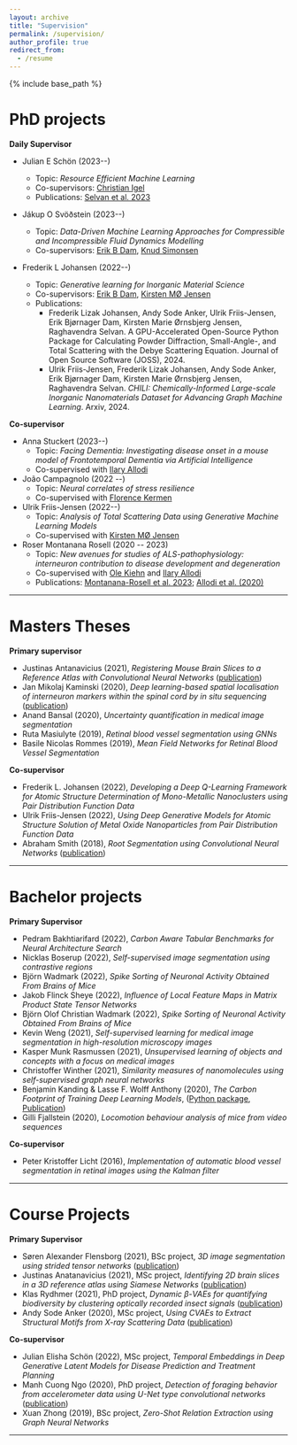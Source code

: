 ```yaml
---
layout: archive
title: "Supervision"
permalink: /supervision/
author_profile: true
redirect_from:
  - /resume
---
```


{% include base_path %}

PhD projects
======
**Daily Supervisor**
* Julian E Schön (2023--)
    * Topic: _Resource Efficient Machine Learning_
    * Co-supervisors: [Christian Igel](https://scholar.google.dk/citations?user=d-jF4zIAAAAJ&hl=en)
    * Publications: [Selvan et al. 2023](https://arxiv.org/abs/2303.10181)

* Jákup O Svöðstein (2023--)
    * Topic: _Data-Driven Machine Learning Approaches for Compressible and Incompressible Fluid Dynamics
Modelling_
    * Co-supervisors: [Erik B Dam](https://scholar.google.dk/citations?user=X_SLVUIAAAAJ&hl=en&oi=ao), [Knud Simonsen](https://scholar.google.com/citations?user=N2hYUY4AAAAJ&hl=en)

* Frederik L Johansen (2022--)
    * Topic: _Generative learning for Inorganic Material Science_
    * Co-supervisors: [Erik B Dam](https://scholar.google.dk/citations?user=X_SLVUIAAAAJ&hl=en&oi=ao), [Kirsten MØ Jensen](https://scholar.google.dk/citations?user=0LD11kYAAAAJ&hl=da)
    * Publications: 
        * Frederik Lizak Johansen, Andy Sode Anker, Ulrik Friis-Jensen, Erik Bjørnager Dam, Kirsten Marie Ørnsbjerg Jensen, Raghavendra Selvan. A GPU-Accelerated Open-Source Python Package for Calculating Powder Diffraction, Small-Angle-, and Total Scattering with the Debye Scattering Equation. Journal of Open Source Software (JOSS), 2024.
        *  Ulrik Friis-Jensen, Frederik Lizak Johansen, Andy Sode Anker, Erik Bjørnager Dam, Kirsten Marie Ørnsbjerg Jensen, Raghavendra Selvan. _CHILI: Chemically-Informed Large-scale Inorganic Nanomaterials Dataset for Advancing Graph Machine Learning_. Arxiv, 2024.

**Co-supervisor**
* Anna Stuckert (2023--)
    * Topic: _Facing Dementia: Investigating disease onset in a mouse model of Frontotemporal Dementia via Artificial Intelligence_ 
    * Co-supervised with [Ilary Allodi](https://scholar.google.com/citations?user=qCDS1ccAAAAJ&hl=en)
* João Campagnolo (2022 --)
	* Topic: *Neural correlates of stress resilience*
    * Co-supervised with [Florence Kermen](https://scholar.google.fr/citations?user=OYpkRAwAAAAJ&hl=fr)
* Ulrik Friis-Jensen (2022--)
    * Topic: _Analysis of Total Scattering Data using Generative Machine Learning Models_
    * Co-supervised with [Kirsten MØ Jensen](https://scholar.google.dk/citations?user=0LD11kYAAAAJ&hl=da)
* Roser Montanana Rosell (2020 -- 2023)
	* Topic: *New avenues for studies of ALS-pathophysiology: interneuron contribution to disease development and degeneration*
    * Co-supervised with [Ole Kiehn](https://in.ku.dk/research/kiehn-lab/) and [Ilary Allodi](https://scholar.google.com/citations?user=qCDS1ccAAAAJ&hl=en)
	* Publications: [Montanana-Rosell et al. 2023](https://www.biorxiv.org/content/10.1101/2023.09.17.558103v1.abstract); [Allodi et al. (2020)](https://www.nature.com/articles/s41467-021-23224-7)

---

Masters Theses
======
**Primary supervisor**
* Justinas Antanavicius (2021), *Registering Mouse Brain Slices to a Reference Atlas with Convolutional Neural Networks* ([publication](https://openreview.net/forum?id=rRGzrXChq0F))
* Jan Mikolaj Kaminski (2020), *Deep learning-based spatial localisation of interneuron markers within the spinal cord by in situ sequencing* ([publication](https://openreview.net/forum?id=PLSdnHPx-W6))
* Anand Bansal (2020), *Uncertainty quantification in medical image segmentation*
* Ruta Masiulyte (2019), *Retinal blood vessel segmentation using GNNs*
* Basile Nicolas Rommes (2019), *Mean Field Networks for Retinal Blood Vessel Segmentation* 

**Co-supervisor**
* Frederik L. Johansen (2022), *Developing a Deep Q-Learning Framework for Atomic Structure Determination of Mono-Metallic Nanoclusters using Pair Distribution Function Data*
* Ulrik Friis-Jensen (2022), *Using Deep Generative Models for Atomic Structure Solution of Metal Oxide Nanoparticles from Pair Distribution Function Data*
* Abraham Smith (2018), *Root Segmentation using Convolutional Neural Networks* ([publication](https://raghavian.github.io/publication/2019-01-01-Segmentation-of-roots-in-soil-with-U-Net))

---

Bachelor projects
======
**Primary Supervisor**
* Pedram Bakhtiarifard (2022), *Carbon Aware Tabular Benchmarks for Neural Architecture Search*
* Nicklas Boserup (2022), *Self-supervised image segmentation using contrastive regions*
* Björn Wadmark (2022), *Spike Sorting of Neuronal Activity Obtained From Brains of Mice*
* Jakob Flinck Sheye (2022), *Influence of Local Feature Maps in Matrix Product State Tensor Networks*
* Björn Olof Christian Wadmark (2022), *Spike Sorting of Neuronal Activity Obtained From Brains of Mice*
* Kevin Weng (2021), *Self-supervised learning for medical image segmentation in high-resolution microscopy images*
* Kasper Munk Rasmussen (2021), *Unsupervised learning of objects and concepts with a focus on medical images*
* Christoffer Winther (2021), *Similarity measures of nanomolecules using self-supervised graph neural networks*
* Benjamin Kanding & Lasse F. Wolff Anthony (2020), *The Carbon Footprint of Training Deep Learning Models*, ([Python package](https://pypi.org/project/carbontracker/), [Publication](https://raghavian.github.io/publication/2020-07-carbontracker))
* Gilli Fjallstein (2020), *Locomotion behaviour analysis of mice from video sequences*

**Co-supervisor**
* Peter Kristoffer Licht (2016), *Implementation of automatic blood vessel segmentation in retinal images using the Kalman filter*

---

Course Projects
======
**Primary Supervisor**
* Søren Alexander Flensborg (2021), BSc project, *3D image segmentation using strided tensor networks* ([publication](https://www.melba-journal.org/papers/2022:005.html))
* Justinas Anatanavicius (2021), MSc project, *Identifying 2D brain slices in a 3D reference atlas using Siamese Networks* ([publication](https://openreview.net/forum?id=rRGzrXChq0F))
* Klas Rydhmer (2021), PhD project, *Dynamic β-VAEs for quantifying biodiversity by clustering optically recorded insect signals* ([publication](https://arxiv.org/abs/2102.05526))
* Andy Sode Anker (2020), MSc project, *Using CVAEs to Extract Structural Motifs from X-ray Scattering Data* ([publication](https://raghavian.github.io/publication/2020-07-characterisingAtomicStrucs))

**Co-supervisor**
* Julian Elisha Schön (2022), MSc project, *Temporal Embeddings in Deep Generative Latent Models for Disease Prediction and Treatment Planning*
* Manh Cuong Ngo (2020), PhD project, *Detection of foraging behavior from accelerometer data using U-Net type convolutional networks* ([publication](https://www.sciencedirect.com/science/article/pii/S1574954121000662))
* Xuan Zhong (2019), BSc project, *Zero-Shot Relation Extraction using Graph Neural Networks*

---


